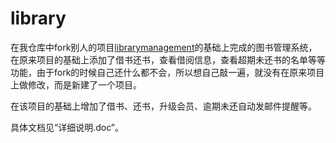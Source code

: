 # library
在我仓库中fork别人的项目[librarymanagement](https://github.com/hjzin/LibraryManagement)的基础上完成的图书管理系统，在原来项目的基础上添加了借书还书，查看借阅信息，查看超期未还书的名单等等功能，由于fork的时候自己还什么都不会，所以想自己敲一遍，就没有在原来项目上做修改，而是新建了一个项目。

在该项目的基础上增加了借书、还书，升级会员、逾期未还自动发邮件提醒等。

具体文档见“详细说明.doc”。